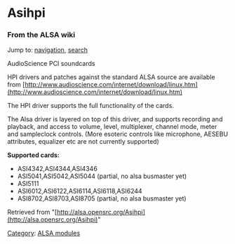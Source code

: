 Asihpi
======

### From the ALSA wiki

Jump to: [navigation](#mw-head), [search](#p-search)

AudioScience PCI soundcards

HPI drivers and patches against the standard ALSA source are available
from
[http://www.audioscience.com/internet/download/linux.htm](http://www.audioscience.com/internet/download/linux.htm)

The HPI driver supports the full functionality of the cards.

The Alsa driver is layered on top of this driver, and supports recording
and playback, and access to volume, level, multiplexer, channel mode,
meter and sampleclock controls. (More esoteric controls like microphone,
AESEBU attributes, equalizer etc are not currently supported)

**Supported cards:**

-   ASI4342,ASI4344,ASI4346
-   ASI5041,ASI5042,ASI5044 (partial, no alsa busmaster yet)
-   ASI5111
-   ASI6012,ASI6122,ASI6114,ASI6118,ASI6244
-   ASI8702,ASI8703,ASI8705 (partial, no alsa busmaster yet)

Retrieved from
"[http://alsa.opensrc.org/Asihpi](http://alsa.opensrc.org/Asihpi)"

[Category](/Special:Categories "Special:Categories"): [ALSA
modules](/Category:ALSA_modules "Category:ALSA modules")

